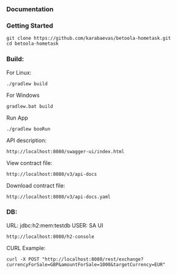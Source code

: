 ### Documentation

### Getting Started

```
git clone https://github.com/karabaevas/betoola-hometask.git
cd betoola-hometask
```

### Build:

For Linux:

```
./gradlew build
```

For Windows

```
gradlew.bat build
```

Run App

```
./gradlew booRun
```

API description:

```
http://localhost:8080/swagger-ui/index.html
```

View contract file:

```
http://localhost:8080/v3/api-docs
```

Download contract file:

```
http://localhost:8080/v3/api-docs.yaml
```

### DB:

URL: jdbc:h2:mem:testdb
USER: SA
UI

```
http://localhost:8080/h2-console
```

CURL Example:

```
curl -X POST "http://localhost:8080/rest/exchange?currencyForSale=GBP&amountForSale=1000&targetCurrency=EUR"
```
